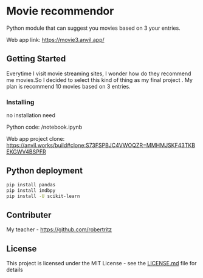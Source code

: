 # Movie recommendor

Python module that can suggest you movies based on 3 your entries.

Web app link: https://movie3.anvil.app/ 

## Getting Started

Everytime I visit movie streaming sites, I wonder how do they recommend me movies.So I decided to select this kind of thing as my final project . My plan is recommend 10 movies based on 3 entries.



### Installing
no installation need

Python code: /notebook.ipynb

Web app project clone: https://anvil.works/build#clone:S73FSPBJC4VWOQZR=MMHMJSKF43TKBEKGWV4BSPFR



## Python deployment


```sh
pip install pandas
pip install imdbpy
pip install -U scikit-learn
```



## Contributer


My teacher - https://github.com/robertritz 

## License

This project is licensed under the MIT License - see the [LICENSE.md](LICENSE.md) file for details

